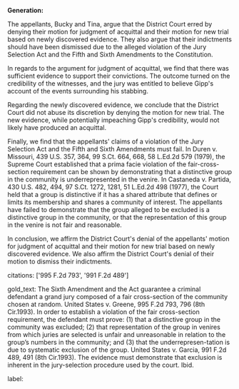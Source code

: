 **Generation:**


The appellants, Bucky and Tina, argue that the District Court erred by denying their motion for judgment of acquittal and their motion for new trial based on newly discovered evidence. They also argue that their indictments should have been dismissed due to the alleged violation of the Jury Selection Act and the Fifth and Sixth Amendments to the Constitution.

In regards to the argument for judgment of acquittal, we find that there was sufficient evidence to support their convictions. The outcome turned on the credibility of the witnesses, and the jury was entitled to believe Gipp's account of the events surrounding his stabbing.

Regarding the newly discovered evidence, we conclude that the District Court did not abuse its discretion by denying the motion for new trial. The new evidence, while potentially impeaching Gipp's credibility, would not likely have produced an acquittal.

Finally, we find that the appellants' claims of a violation of the Jury Selection Act and the Fifth and Sixth Amendments must fail. In Duren v. Missouri, 439 U.S. 357, 364, 99 S.Ct. 664, 668, 58 L.Ed.2d 579 (1979), the Supreme Court established that a prima facie violation of the fair-cross-section requirement can be shown by demonstrating that a distinctive group in the community is underrepresented in the venire. In Castaneda v. Partida, 430 U.S. 482, 494, 97 S.Ct. 1272, 1281, 51 L.Ed.2d 498 (1977), the Court held that a group is distinctive if it has a shared attribute that defines or limits its membership and shares a community of interest. The appellants have failed to demonstrate that the group alleged to be excluded is a distinctive group in the community, or that the representation of this group in the venire is not fair and reasonable.

In conclusion, we affirm the District Court's denial of the appellants' motion for judgment of acquittal and their motion for new trial based on newly discovered evidence. We also affirm the District Court's denial of their motion to dismiss their indictments.

citations: ['995 F.2d 793', '991 F.2d 489']

gold_text: The Sixth Amendment and the Act guarantee a criminal defendant a grand jury composed of a fair cross-section of the community chosen at random. United States v. Greene, 995 F.2d 793, 796 (8th Cir.1993). In order to establish a violation of the fair cross-section requirement, the defendant must prove: (1) that a distinctive group in the community was excluded; (2) that representation of the group in venires from which juries are selected is unfair and unreasonable in relation to the group’s numbers in the community; and (3) that the underrepresen-tation is due to systematic exclusion of the group. United States v. Garcia, 991 F.2d 489, 491 (8th Cir.1993). The evidence must demonstrate that exclusion is inherent in the jury-selection procedure used by the court. Ibid.

label: 